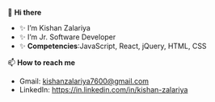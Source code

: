 👋 <strong>Hi there</strong>
- ✨ I’m Kishan Zalariya
- ✨ I’m Jr. Software Developer
- ✨ <strong>Competencies</strong>:JavaScript, React, jQuery, HTML, CSS

📫 <strong>How to reach me</strong><br>
- Gmail: kishanzalariya7600@gmail.com
- LinkedIn: https://in.linkedin.com/in/kishan-zalariya
